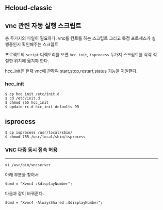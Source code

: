 ## Hcloud-classic

## vnc 관련 자동 실행 스크립트

총 두가지의 파일이 필요하다.
vnc를 컨트롤 하는 스크립트 그리고 특정 프로세스가 실행중인지 확인해주는 스크립트

프로젝트의 `script` 디렉토리를 보면 `hcc_init`, `isprocess` 두가지 스크립트를
각각 적절한 위치에 옮겨야 한다.

hcc_init은 현재 vnc에 관하여 start,stop,restart,status 기능을 지원한다.





### hcc_init

```shell
$ cp hcc_init /etc/init.d
$ cd /etc/init.d
$ chmod 755 hcc_init
$ update-rc.d hcc_init defaults 99
```


## isprocess

```shell
$ cp isprocess /usr/local/sbin/
$ chmod 755 /usr/local/sbin/isprocess
```



### VNC 다중 동시 접속 허용

---

`vi /usr/bin/vncserver`



아래 부분을 찾아서

```
$cmd = "Xvnc4 :$displayNumber";
```



다음과 같이 바꿔준다.

```
$cmd = "Xvnc4 -AlwaysShared :$displayNumber";
```

